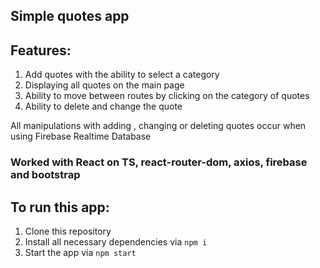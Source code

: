 ## Simple quotes app

## Features: 
1. Add quotes with the ability to select a category
2. Displaying all quotes on the main page
3. Ability to move between routes by clicking on the category of quotes
4. Ability to delete and change the quote

All manipulations with adding , changing or deleting quotes occur when using Firebase Realtime Database

### Worked with React on TS, react-router-dom, axios, firebase and bootstrap

## To run this app:

1. Clone this repository
2. Install all necessary dependencies via ```npm i```
3. Start the app via ```npm start```